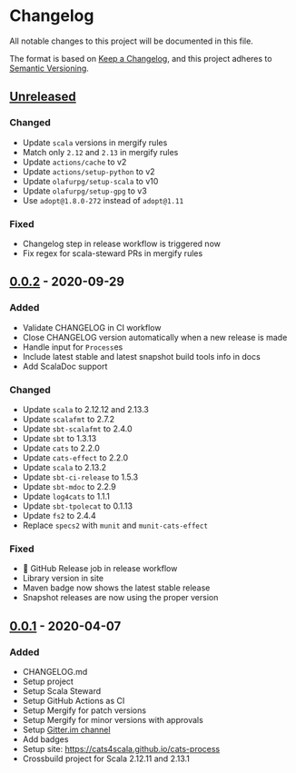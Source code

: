 # Changelog

All notable changes to this project will be documented in this file.

The format is based on [Keep a Changelog](https://keepachangelog.com/en/1.0.0/), and this project adheres to [Semantic Versioning](https://semver.org/spec/v2.0.0.html).

## [Unreleased]

### Changed
- Update `scala` versions in mergify rules
- Match only `2.12` and `2.13` in mergify rules
- Update `actions/cache` to v2
- Update `actions/setup-python` to v2
- Update `olafurpg/setup-scala` to v10
- Update `olafurpg/setup-gpg` to v3
- Use `adopt@1.8.0-272` instead of `adopt@1.11`

### Fixed
- Changelog step in release workflow is triggered now
- Fix regex for scala-steward PRs in mergify rules

## [0.0.2] - 2020-09-29
### Added
- Validate CHANGELOG in CI workflow
- Close CHANGELOG version automatically when a new release is made
- Handle input for `Process`es
- Include latest stable and latest snapshot build tools info in docs
- Add ScalaDoc support

### Changed
- Update `scala` to 2.12.12 and 2.13.3
- Update `scalafmt` to 2.7.2
- Update `sbt-scalafmt` to 2.4.0
- Update `sbt` to 1.3.13
- Update `cats` to 2.2.0
- Update `cats-effect` to 2.2.0
- Update `scala` to 2.13.2
- Update `sbt-ci-release` to 1.5.3
- Update `sbt-mdoc` to 2.2.9
- Update `log4cats` to 1.1.1
- Update `sbt-tpolecat` to 0.1.13
- Update `fs2` to 2.4.4
- Replace `specs2` with `munit` and `munit-cats-effect`

### Fixed
- :rocket: GitHub Release job in release workflow
- Library version in site
- Maven badge now shows the latest stable release
- Snapshot releases are now using the proper version

## [0.0.1] - 2020-04-07
### Added
- CHANGELOG.md
- Setup project
- Setup Scala Steward
- Setup GitHub Actions as CI
- Setup Mergify for patch versions
- Setup Mergify for minor versions with approvals
- Setup [Gitter.im channel](https://gitter.im/cats4scala/cats-process)
- Add badges
- Setup site: https://cats4scala.github.io/cats-process
- Crossbuild project for Scala 2.12.11 and 2.13.1

[Unreleased]: https://github.com/cats4scala/cats-process/compare/v0.0.2...HEAD
[0.0.2]: https://github.com/cats4scala/cats-process/compare/v0.0.1...v0.0.2
[0.0.1]: https://github.com/cats4scala/cats-process/compare/4ee110a...v0.0.1
